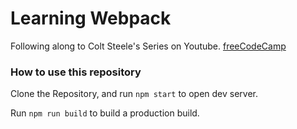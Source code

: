 # Learning Webpack

Following along to Colt Steele's Series on Youtube. [freeCodeCamp](https://www.youtube.com/watch?v=MpGLUVbqoYQ)

### How to use this repository

Clone the Repository, and run `npm start` to open dev server.

Run `npm run build` to build a production build.


